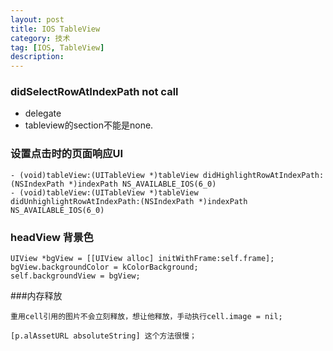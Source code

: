 ```yaml
---
layout: post
title: IOS TableView
category: 技术
tag: [IOS, TableView]
description:  
---
```


### didSelectRowAtIndexPath not call

- delegate
- tableview的section不能是none.

### 设置点击时的页面响应UI

	- (void)tableView:(UITableView *)tableView didHighlightRowAtIndexPath:(NSIndexPath *)indexPath NS_AVAILABLE_IOS(6_0)
	- (void)tableView:(UITableView *)tableView didUnhighlightRowAtIndexPath:(NSIndexPath *)indexPath NS_AVAILABLE_IOS(6_0)

### headView 背景色

    UIView *bgView = [[UIView alloc] initWithFrame:self.frame];
    bgView.backgroundColor = kColorBackground;
    self.backgroundView = bgView;

###内存释放

	重用cell引用的图片不会立刻释放，想让他释放，手动执行cell.image = nil;
	
	[p.alAssetURL absoluteString] 这个方法很慢；